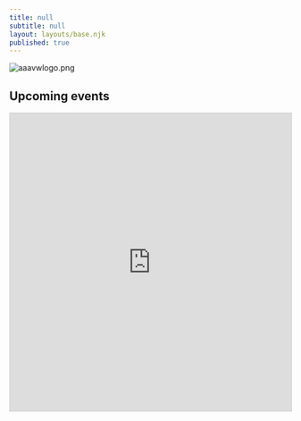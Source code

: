 ```yaml
---
title: null
subtitle: null
layout: layouts/base.njk
published: true
---
```

![aaavwlogo.png]({{site.baseurl}}/src/site/aaavwlogo.png)


## Upcoming events

<iframe class="airtable-embed" src="https://airtable.com/embed/shrIofSZl3Jj9zl0W?backgroundColor=red&viewControls=on" frameborder="0" onmousewheel="" width="100%" height="533" style="background: transparent; border: 1px solid #ccc;"></iframe>
